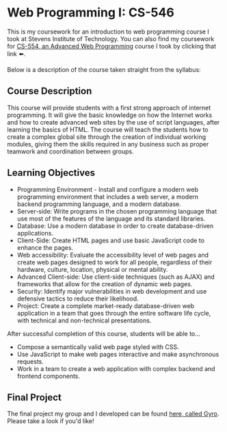 # Web Programming I: CS-546

This is my coursework for an introduction to web programming course I took at Stevens Institute of Technology. You can also find my coursework for [CS-554, an Advanced Web Programming](https://github.com/elenirotsides/My-CS-554-Code) course I took by clicking that link :arrow_left:. 

Below is a description of the course taken straight from the syllabus:

## Course Description

This course will provide students with a first strong approach of internet programming. It will give the basic knowledge on how the Internet works and how to create advanced web sites by the use of script languages, after learning the basics of HTML. The course will teach the students how to create a complex global site through the creation of individual working modules, giving them the skills required in any business such as proper teamwork and coordination between groups.

## Learning Objectives

-   Programming Environment - Install and configure a modern web programming environment that includes a web server, a modern backend programming language, and a modern database.
-   Server-side: Write programs in the chosen programming language that use most of the features of the language and its standard libraries.
-   Database: Use a modern database in order to create database-driven applications.
-   Client-Side: Create HTML pages and use basic JavaScript code to enhance the pages.
-   Web accessibility: Evaluate the accessibility level of web pages and create web pages designed
    to work for all people, regardless of their hardware, culture, location, physical or mental ability.
-   Advanced Client-side: Use client-side techniques (such as AJAX) and frameworks that allow for
    the creation of dynamic web pages.
-   Security: Identify major vulnerabilities in web development and use defensive tactics to reduce
    their likelihood.
-   Project: Create a complete market-ready database-driven web application in a team that goes
    through the entire software life cycle, with technical and non-technical presentations.

After successful completion of this course, students will be able to...

-   Compose a semantically valid web page styled with CSS.
-   Use JavaScript to make web pages interactive and make asynchronous requests.
-   Work in a team to create a web application with complex backend and frontend components.

## Final Project

The final project my group and I developed can be found [here, called Gyro](https://github.com/elenirotsides/Gyro). Please take a look if you'd like!
